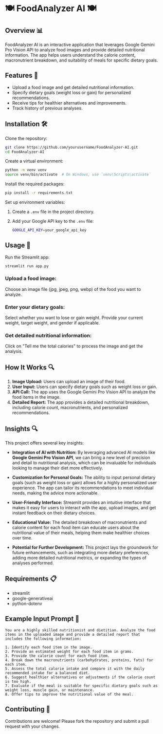 # 🍽️ FoodAnalyzer AI 🍽️

## Overview 📊

FoodAnalyzer AI is an interactive application that leverages Google Gemini Pro Vision API to analyze food images and provide detailed nutritional information. The app helps users understand the calorie content, macronutrient breakdown, and suitability of meals for specific dietary goals.

## Features 🌟

- Upload a food image and get detailed nutritional information.
- Specify dietary goals (weight loss or gain) for personalized recommendations.
- Receive tips for healthier alternatives and improvements.
- Track history of previous analyses.

## Installation 🛠️

Clone the repository:

```bash
git clone https://github.com/yourusername/FoodAnalyzer-AI.git
cd FoodAnalyzer-AI
```

Create a virtual environment:

```bash
python -m venv venv
source venv/bin/activate  # On Windows, use `venv\Scripts\activate`
```

Install the required packages:

```bash
pip install -r requirements.txt
```

Set up environment variables:

1. Create a `.env` file in the project directory.
2. Add your Google API key to the `.env` file:

    ```bash
    GOOGLE_API_KEY=your_google_api_key
    ```

## Usage 🚀

Run the Streamlit app:

```bash
streamlit run app.py
```

### Upload a food image:

Choose an image file (jpg, jpeg, png, webp) of the food you want to analyze.

### Enter your dietary goals:

Select whether you want to lose or gain weight.
Provide your current weight, target weight, and gender if applicable.

### Get detailed nutritional information:

Click on "Tell me the total calories" to process the image and get the analysis.

## How It Works 🔍

1. **Image Upload:** Users can upload an image of their food.
2. **User Input:** Users can specify dietary goals such as weight loss or gain.
3. **API Call:** The app uses the Google Gemini Pro Vision API to analyze the food items in the image.
4. **Detailed Report:** The app provides a detailed nutritional breakdown, including calorie count, macronutrients, and personalized recommendations.

## Insights 🔍

This project offers several key insights:

- **Integration of AI with Nutrition:** By leveraging advanced AI models like **Google Gemini Pro Vision API**, we can bring a new level of precision and detail to nutritional analysis, which can be invaluable for individuals looking to manage their diet more effectively.
  
- **Customization for Personal Goals:** The ability to input personal dietary goals (such as weight loss or gain) allows for a highly personalized user experience. The app can tailor its recommendations to meet individual needs, making the advice more actionable.

- **User-Friendly Interface:** Streamlit provides an intuitive interface that makes it easy for users to interact with the app, upload images, and get instant feedback on their dietary choices.

- **Educational Value:** The detailed breakdown of macronutrients and calorie content for each food item can educate users about the nutritional value of their meals, helping them make healthier choices over time.

- **Potential for Further Development:** This project lays the groundwork for future enhancements, such as integrating more dietary preferences, adding more detailed nutritional metrics, or expanding the types of analyses performed.

## Requirements 📋

- streamlit
- google-generativeai
- python-dotenv

## Example Input Prompt 📝

```text
You are a highly skilled nutritionist and dietitian. Analyze the food items in the uploaded image and provide a detailed report that includes the following information:

1. Identify each food item in the image.
2. Provide an estimated weight for each food item in grams.
3. Provide the calorie count for each food item.
4. Break down the macronutrients (carbohydrates, proteins, fats) for each item.
5. Assess the total calorie intake and compare it with the daily recommended intake for a balanced diet.
6. Suggest healthier alternatives or adjustments if the calorie count is too high.
7. Evaluate if the meal is suitable for specific dietary goals such as weight loss, muscle gain, or maintenance.
8. Offer tips to improve the nutritional value of the meal.
```

## Contributing 🤝

Contributions are welcome! Please fork the repository and submit a pull request with your changes.
